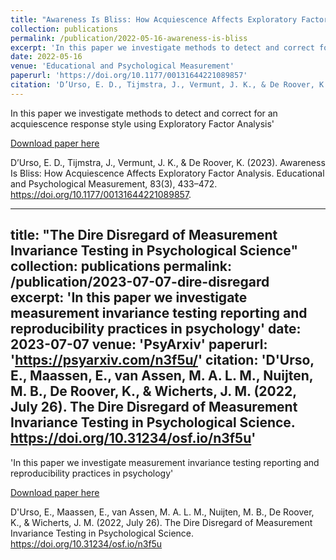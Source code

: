 ```yaml
---
title: "Awareness Is Bliss: How Acquiescence Affects Exploratory Factor Analysis "
collection: publications
permalink: /publication/2022-05-16-awareness-is-bliss
excerpt: 'In this paper we investigate methods to detect and correct for an acquiescence response style using Exploratory Factor Analysis'
date: 2022-05-16
venue: 'Educational and Psychological Measurement'
paperurl: 'https://doi.org/10.1177/00131644221089857'
citation: 'D’Urso, E. D., Tijmstra, J., Vermunt, J. K., & De Roover, K. (2023). Awareness Is Bliss: How Acquiescence Affects Exploratory Factor Analysis. Educational and Psychological Measurement, 83(3), 433–472. https://doi.org/10.1177/00131644221089857'
---
```

In this paper we investigate methods to detect and correct for an acquiescence response style using Exploratory Factor Analysis'

[Download paper here](https://doi.org/10.1177/00131644221089857)

D’Urso, E. D., Tijmstra, J., Vermunt, J. K., & De Roover, K. (2023). Awareness Is Bliss: How Acquiescence Affects Exploratory Factor Analysis. Educational and Psychological Measurement, 83(3), 433–472. https://doi.org/10.1177/00131644221089857.

---
title: "The Dire Disregard of Measurement Invariance Testing in Psychological Science"
collection: publications
permalink: /publication/2023-07-07-dire-disregard
excerpt: 'In this paper we investigate measurement invariance testing reporting and reproducibility practices in psychology'
date: 2023-07-07
venue: 'PsyArxiv'
paperurl: 'https://psyarxiv.com/n3f5u/'
citation: 'D'Urso, E., Maassen, E., van Assen, M. A. L. M., Nuijten, M. B., De Roover, K., & Wicherts, J. M. (2022, July 26). The Dire Disregard of Measurement Invariance Testing in Psychological Science. https://doi.org/10.31234/osf.io/n3f5u'
---
'In this paper we investigate measurement invariance testing reporting and reproducibility practices in psychology'

[Download paper here](https://psyarxiv.com/n3f5u/)

D'Urso, E., Maassen, E., van Assen, M. A. L. M., Nuijten, M. B., De Roover, K., & Wicherts, J. M. (2022, July 26). The Dire Disregard of Measurement Invariance Testing in Psychological Science. https://doi.org/10.31234/osf.io/n3f5u
